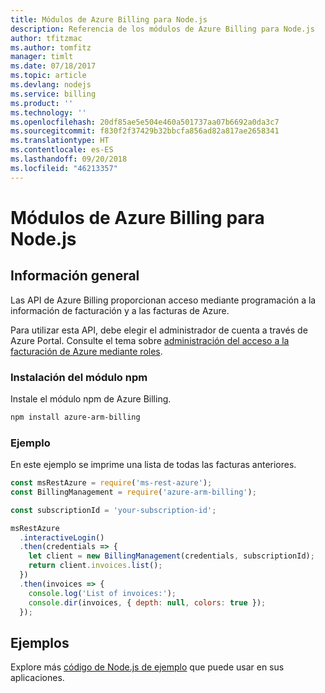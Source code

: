 ```yaml
---
title: Módulos de Azure Billing para Node.js
description: Referencia de los módulos de Azure Billing para Node.js
author: tfitzmac
ms.author: tomfitz
manager: timlt
ms.date: 07/18/2017
ms.topic: article
ms.devlang: nodejs
ms.service: billing
ms.product: ''
ms.technology: ''
ms.openlocfilehash: 20df85ae5e504e460a501737aa07b6692a0da3c7
ms.sourcegitcommit: f830f2f37429b32bbcfa856ad82a817ae2658341
ms.translationtype: HT
ms.contentlocale: es-ES
ms.lasthandoff: 09/20/2018
ms.locfileid: "46213357"
---
```

# <a name="azure-billing-modules-for-nodejs"></a>Módulos de Azure Billing para Node.js

## <a name="overview"></a>Información general
Las API de Azure Billing proporcionan acceso mediante programación a la información de facturación y a las facturas de Azure.

Para utilizar esta API, debe elegir el administrador de cuenta a través de Azure Portal. Consulte el tema sobre [administración del acceso a la facturación de Azure mediante roles](https://docs.microsoft.com/azure/billing/billing-manage-access).

### <a name="install-the-npm-module"></a>Instalación del módulo npm 

Instale el módulo npm de Azure Billing. 

```bash
npm install azure-arm-billing
```
### <a name="example"></a>Ejemplo 
 
En este ejemplo se imprime una lista de todas las facturas anteriores.
 
```javascript 
const msRestAzure = require('ms-rest-azure');
const BillingManagement = require('azure-arm-billing');

const subscriptionId = 'your-subscription-id';

msRestAzure
  .interactiveLogin()
  .then(credentials => {
    let client = new BillingManagement(credentials, subscriptionId);
    return client.invoices.list();
  })
  .then(invoices => {
    console.log('List of invoices:');
    console.dir(invoices, { depth: null, colors: true });
  });
``` 


## <a name="samples"></a>Ejemplos

Explore más [código de Node.js de ejemplo](https://azure.microsoft.com/resources/samples/?platform=nodejs) que puede usar en sus aplicaciones.
